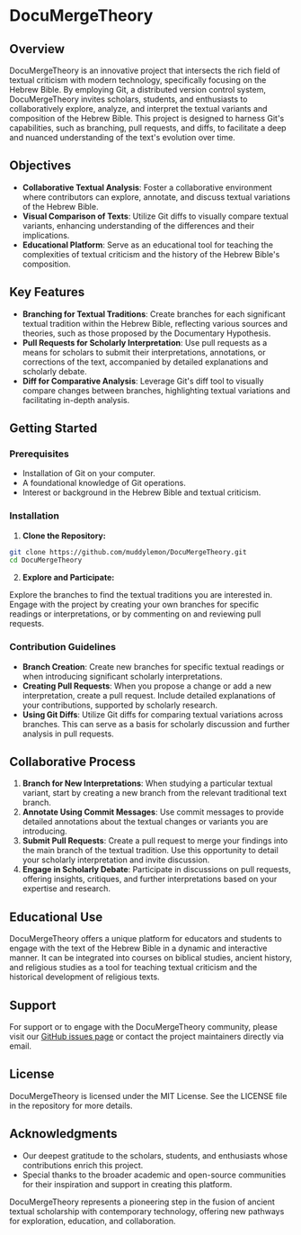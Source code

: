 # DocuMergeTheory

## Overview

DocuMergeTheory is an innovative project that intersects the rich field of textual criticism with modern technology, specifically focusing on the Hebrew Bible. By employing Git, a distributed version control system, DocuMergeTheory invites scholars, students, and enthusiasts to collaboratively explore, analyze, and interpret the textual variants and composition of the Hebrew Bible. This project is designed to harness Git's capabilities, such as branching, pull requests, and diffs, to facilitate a deep and nuanced understanding of the text's evolution over time.

## Objectives

- **Collaborative Textual Analysis**: Foster a collaborative environment where contributors can explore, annotate, and discuss textual variations of the Hebrew Bible.
- **Visual Comparison of Texts**: Utilize Git diffs to visually compare textual variants, enhancing understanding of the differences and their implications.
- **Educational Platform**: Serve as an educational tool for teaching the complexities of textual criticism and the history of the Hebrew Bible's composition.

## Key Features

- **Branching for Textual Traditions**: Create branches for each significant textual tradition within the Hebrew Bible, reflecting various sources and theories, such as those proposed by the Documentary Hypothesis.
- **Pull Requests for Scholarly Interpretation**: Use pull requests as a means for scholars to submit their interpretations, annotations, or corrections of the text, accompanied by detailed explanations and scholarly debate.
- **Diff for Comparative Analysis**: Leverage Git's diff tool to visually compare changes between branches, highlighting textual variations and facilitating in-depth analysis.

## Getting Started

### Prerequisites

- Installation of Git on your computer.
- A foundational knowledge of Git operations.
- Interest or background in the Hebrew Bible and textual criticism.

### Installation

1. **Clone the Repository:**

```bash
git clone https://github.com/muddylemon/DocuMergeTheory.git
cd DocuMergeTheory
```

2. **Explore and Participate:**

Explore the branches to find the textual traditions you are interested in. Engage with the project by creating your own branches for specific readings or interpretations, or by commenting on and reviewing pull requests.

### Contribution Guidelines

- **Branch Creation**: Create new branches for specific textual readings or when introducing significant scholarly interpretations.
- **Creating Pull Requests**: When you propose a change or add a new interpretation, create a pull request. Include detailed explanations of your contributions, supported by scholarly research.
- **Using Git Diffs**: Utilize Git diffs for comparing textual variations across branches. This can serve as a basis for scholarly discussion and further analysis in pull requests.

## Collaborative Process

1. **Branch for New Interpretations**: When studying a particular textual variant, start by creating a new branch from the relevant traditional text branch.
2. **Annotate Using Commit Messages**: Use commit messages to provide detailed annotations about the textual changes or variants you are introducing.
3. **Submit Pull Requests**: Create a pull request to merge your findings into the main branch of the textual tradition. Use this opportunity to detail your scholarly interpretation and invite discussion.
4. **Engage in Scholarly Debate**: Participate in discussions on pull requests, offering insights, critiques, and further interpretations based on your expertise and research.

## Educational Use

DocuMergeTheory offers a unique platform for educators and students to engage with the text of the Hebrew Bible in a dynamic and interactive manner. It can be integrated into courses on biblical studies, ancient history, and religious studies as a tool for teaching textual criticism and the historical development of religious texts.

## Support

For support or to engage with the DocuMergeTheory community, please visit our [GitHub issues page](https://github.com/muddylemon/DocuMergeTheory/issues) or contact the project maintainers directly via email.

## License

DocuMergeTheory is licensed under the MIT License. See the LICENSE file in the repository for more details.

## Acknowledgments

- Our deepest gratitude to the scholars, students, and enthusiasts whose contributions enrich this project.
- Special thanks to the broader academic and open-source communities for their inspiration and support in creating this platform.

DocuMergeTheory represents a pioneering step in the fusion of ancient textual scholarship with contemporary technology, offering new pathways for exploration, education, and collaboration.
